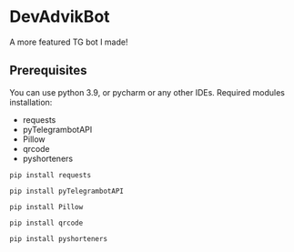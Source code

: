 # DevAdvikBot

A more featured TG bot I made!

## Prerequisites

You can use python 3.9, or pycharm or any other IDEs.
Required modules installation:
- requests
- pyTelegrambotAPI
- Pillow
- qrcode
- pyshorteners

```
pip install requests
```
```
pip install pyTelegrambotAPI
```
```
pip install Pillow
```
```
pip install qrcode
```
```
pip install pyshorteners
```
